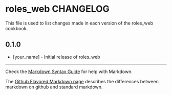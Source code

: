 roles_web CHANGELOG
===================

This file is used to list changes made in each version of the roles_web cookbook.

0.1.0
-----
- [your_name] - Initial release of roles_web

- - -
Check the [Markdown Syntax Guide](http://daringfireball.net/projects/markdown/syntax) for help with Markdown.

The [Github Flavored Markdown page](http://github.github.com/github-flavored-markdown/) describes the differences between markdown on github and standard markdown.
